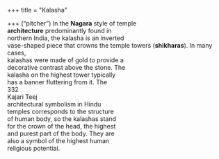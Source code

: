 +++
title = "Kalasha"

+++
(“pitcher”) In the **Nagara** style of temple  
**architecture** predominantly found in  
northern India, the kalasha is an inverted  
vase-shaped piece that crowns the temple towers (**shikharas**). In many cases,  
kalashas were made of gold to provide a  
decorative contrast above the stone. The  
kalasha on the highest tower typically  
has a banner fluttering from it. The  
332  
Kajari Teej  
architectural symbolism in Hindu  
temples corresponds to the structure  
of human body, so the kalashas stand  
for the crown of the head, the highest  
and purest part of the body. They are  
also a symbol of the highest human  
religious potential.